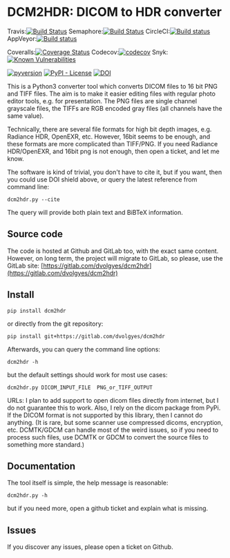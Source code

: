 DCM2HDR: DICOM to HDR converter
===============================
Travis:[![Build Status](https://travis-ci.org/dvolgyes/dcm2hdr.svg?branch=master)](https://travis-ci.org/dvolgyes/dcm2hdr)
Semaphore:[![Build Status](https://semaphoreci.com/api/v1/dvolgyes/dcm2hdr/branches/master/badge.svg)](https://semaphoreci.com/dvolgyes/dcm2hdr)
CircleCI:[![Build status](https://circleci.com/gh/dvolgyes/dcm2hdr.svg?style=svg)](https://circleci.com/gh/dvolgyes/dcm2hdr)
AppVeyor:[![Build status](https://ci.appveyor.com/api/projects/status/fcxff46jgyj32tgo?svg=true)](https://ci.appveyor.com/project/dvolgyes/dcm2hdr)

Coveralls:[![Coverage Status](https://coveralls.io/repos/github/dvolgyes/dcm2hdr/badge.svg?branch=master)](https://coveralls.io/github/dvolgyes/dcm2hdr?branch=master)
Codecov:[![codecov](https://codecov.io/gh/dvolgyes/dcm2hdr/branch/master/graph/badge.svg)](https://codecov.io/gh/dvolgyes/dcm2hdr)
Snyk:[![Known Vulnerabilities](https://snyk.io/test/github/dvolgyes/dcm2hdr/badge.svg?targetFile=requirements.txt)](https://snyk.io/test/github/dvolgyes/dcm2hdr?targetFile=requirements.txt)


[![pyversion](https://img.shields.io/pypi/pyversions/dcm2hdr.svg)](https://pypi.org/project/dcm2hdr/)
[![PyPI - License](https://img.shields.io/pypi/l/dcm2hdr.svg)](https://gitlab.com/dvolgyes/dcm2hdr/raw/master/LICENSE.txt)
[![DOI](https://zenodo.org/badge/DOI/10.5281/zenodo.1246664.svg)](https://doi.org/10.5281/zenodo.1246664)

This is a Python3 converter tool which converts DICOM files to 16 bit PNG and TIFF files.
The aim is to make it easier editing files with regular photo editor tools, e.g. for presentation.
The PNG files are single channel grayscale files, 
the TIFFs are RGB encoded gray files (all channels have the same value).

Technically, there are several file formats for high bit depth images, e.g. Radiance HDR, OpenEXR, etc.
However, 16bit seems to be enough, and these formats are more complicated than TIFF/PNG.
If you need Radiance HDR/OpenEXR, and 16bit png is not enough, then open a ticket, and let me know.

The software is kind of trivial, you don't have to cite it, but if you want, then you could use DOI shield above,
or query the latest reference from command line:
```
dcm2hdr.py --cite
```
The query will provide both plain text and BiBTeX information.

Source code
-----------

The code is hosted at Github and GitLab too, with the exact same content.
However, on long term, the project will migrate to GitLab, so please, use the GitLab site:
[https://gitlab.com/dvolgyes/dcm2hdr](https://gitlab.com/dvolgyes/dcm2hdr)



Install
-------

```
pip install dcm2hdr
```
or directly from the git repository:
```
pip install git+https://gitlab.com/dvolgyes/dcm2hdr
```

Afterwards, you can query the command line options:
```
dcm2hdr -h
```

but the default settings should work for most use cases:
```
dcm2hdr.py DICOM_INPUT_FILE  PNG_or_TIFF_OUTPUT
```

URLs: I plan to add support to open dicom files directly from internet,
but I do not guarantee this to work. Also, I rely on the dicom 
package from PyPi. If the DICOM format is not supported by this library,
then I cannot do anything. (It is rare, but some scanner use compressed
dicoms, encryption, etc. DCMTK/GDCM can handle most of the weird issues,
so if you need to process such files, use DCMTK or GDCM to convert
the source files to something more standard.)

Documentation
-------------
The tool itself is simple, the help message is reasonable:

```
dcm2hdr.py -h
```

but if you need more, open a github ticket and explain what is missing.

Issues
------
If you discover any issues, please open a ticket on Github.